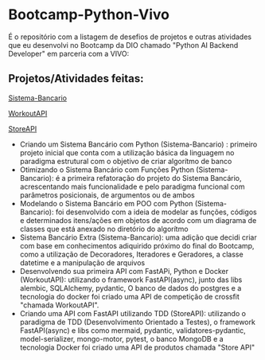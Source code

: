 # Bootcamp-Python-Vivo
<p>É o repositório com a listagem de desefios de projetos e outras atividades que eu desenvolvi no Bootcamp da DIO chamado "Python AI Backend Developer" em parceria com a VIVO:</p>

## Projetos/Atividades feitas:

[Sistema-Bancario](./Sistema-Bancario)

[WorkoutAPI](./workout_api)

[StoreAPI](./store_api)

<ul>
  <li>Criando um Sistema Bancário com Python (Sistema-Bancario) : primeiro projeto inicial que conta com a utilização básica da linguagem no paradigma estrutural com o objetivo de criar algorítmo de banco</li>
  <li>Otimizando o Sistema Bancário com Funções Python (Sistema-Bancario): é a primeira refatoração do projeto do Sistema Bancário, acrescentando mais funcionalidade e pelo paradigma funcional com parâmetros posicionais, de argumentos ou de ambos</li>
  <li>Modelando o Sistema Bancário em POO com Python (Sistema-Bancario): foi desenvolvido com a ideia de modelar as funções, códigos e determinados itens/ações em objetos de acordo com um diagrama de classes que está anexado no diretório do algorítmo</li>
  <li>Sistema Bancário Extra (Sistema-Bancario): uma adição que decidi criar com base em conhecimentos adiquirido próximo do final do Bootcamp, como a utilização de Decoradores, Iteradores e Geradores, a classe datetime e a manipulação de arquivos</li>
  <li>Desenvolvendo sua primeira API com FastAPi, Python e Docker (WorkoutAPI): utilizando o framework FastAPI(async), junto das libs alembic, SQLAlchemy, pydantic, O banco de dados do postgres e a tecnologia do docker foi criado uma API de competição de crossfit "chamada WorkoutAPI".</li>
  <li>Criando uma API com FastAPI utilizando TDD (StoreAPI): utilizando o paradigma de TDD (Desenvolvimento Orientado a Testes), o framework FastAPI(async) e libs como mermaid, pydantic, validatores-pydantic, model-serializer, mongo-motor, pytest, o banco MongoDB e a tecnologia Docker foi criado uma API de produtos chamada "Store API"</li>
</ul>
